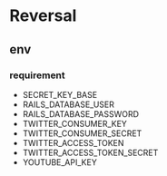 # Reversal

## env
### requirement
- SECRET_KEY_BASE
- RAILS_DATABASE_USER
- RAILS_DATABASE_PASSWORD
- TWITTER_CONSUMER_KEY
- TWITTER_CONSUMER_SECRET
- TWITTER_ACCESS_TOKEN
- TWITTER_ACCESS_TOKEN_SECRET
- YOUTUBE_API_KEY
